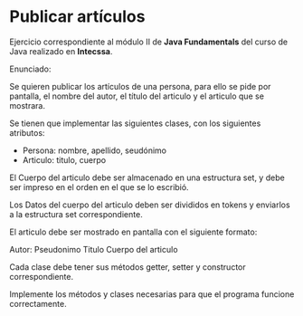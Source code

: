 # Publicar artículos

Ejercicio correspondiente al módulo II de **Java Fundamentals** del curso de Java realizado en **Intecssa**.

Enunciado:

Se quieren publicar los artículos de una persona, para ello se pide por pantalla, el nombre del autor, el título del articulo y el articulo que se mostrara.

Se tienen que implementar las siguientes clases, con los siguientes atributos:
- Persona: nombre, apellido, seudónimo
- Articulo: titulo, cuerpo

El Cuerpo del articulo debe ser almacenado en una estructura set, y debe ser impreso en el orden en el que se lo escribió.

Los Datos del cuerpo del articulo deben ser divididos en tokens y enviarlos a la estructura set correspondiente.

El articulo debe ser mostrado en pantalla con el siguiente formato:

Autor: Pseudonimo
Titulo
Cuerpo del articulo

Cada clase debe tener sus métodos getter, setter y constructor correspondiente.

Implemente los métodos y clases necesarias para que el programa funcione correctamente.